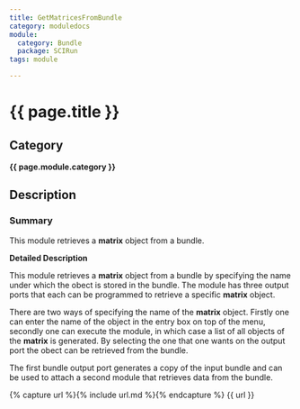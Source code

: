 ```yaml
---
title: GetMatricesFromBundle
category: moduledocs
module:
  category: Bundle
  package: SCIRun
tags: module

---
```


# {{ page.title }}

## Category

**{{ page.module.category }}**

## Description

### Summary

This module retrieves a **matrix** object from a bundle.

**Detailed Description**

This module retrieves a **matrix** object from a bundle by specifying the name under which the obect is stored in the bundle. The module has three output ports that each can be programmed to retrieve a specific **matrix** object.

There are two ways of specifying the name of the **matrix** object. Firstly one can enter the name of the object in the entry box on top of the menu, secondly one can execute the module, in which case a list of all objects of the **matrix** is generated. By selecting the one that one wants on the output port the obect can be retrieved from the bundle.

The first bundle output port generates a copy of the input bundle and can be used to attach a second module that retrieves data from the bundle.

{% capture url %}{% include url.md %}{% endcapture %}
{{ url }}
